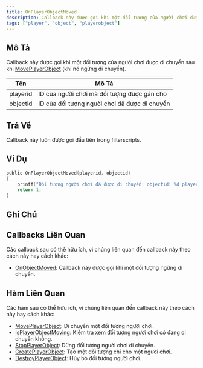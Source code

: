 ```yaml
---
title: OnPlayerObjectMoved
description: Callback này được gọi khi một đối tượng của người chơi được di chuyển sau khi MovePlayerObject (khi nó ngừng di chuyển).
tags: ["player", "object", "playerobject"]
---
```


## Mô Tả

Callback này được gọi khi một đối tượng của người chơi được di chuyển sau khi [MovePlayerObject](../functions/MovePlayerObject) (khi nó ngừng di chuyển).

| Tên      | Mô Tả                                     |
| -------- | ----------------------------------------- |
| playerid | ID của người chơi mà đối tượng được gán cho |
| objectid | ID của đối tượng người chơi đã được di chuyển |

## Trả Về

Callback này luôn được gọi đầu tiên trong filterscripts.

## Ví Dụ

```c
public OnPlayerObjectMoved(playerid, objectid)
{
    printf("Đối tượng người chơi đã được di chuyển: objectid: %d playerid: %d", objectid, playerid);
    return 1;
}
```

## Ghi Chú

<TipNPCCallbacks />

## Callbacks Liên Quan

Các callback sau có thể hữu ích, vì chúng liên quan đến callback này theo cách này hay cách khác:

- [OnObjectMoved](OnObjectMoved): Callback này được gọi khi một đối tượng ngừng di chuyển.

## Hàm Liên Quan

Các hàm sau có thể hữu ích, vì chúng liên quan đến callback này theo cách này hay cách khác:

- [MovePlayerObject](../functions/MovePlayerObject): Di chuyển một đối tượng người chơi.
- [IsPlayerObjectMoving](../functions/IsPlayerObjectMoving): Kiểm tra xem đối tượng người chơi có đang di chuyển không.
- [StopPlayerObject](../functions/StopPlayerObject): Dừng đối tượng người chơi di chuyển.
- [CreatePlayerObject](../functions/CreatePlayerObject): Tạo một đối tượng chỉ cho một người chơi.
- [DestroyPlayerObject](../functions/DestroyPlayerObject): Hủy bỏ đối tượng người chơi.